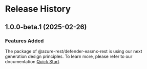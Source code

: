 # Release History
    
## 1.0.0-beta.1 (2025-02-26)

### Features Added

The package of @azure-rest/defender-easmx-rest is using our next generation design principles. To learn more, please refer to our documentation [Quick Start](https://aka.ms/azsdk/js/mgmt/quickstart).
